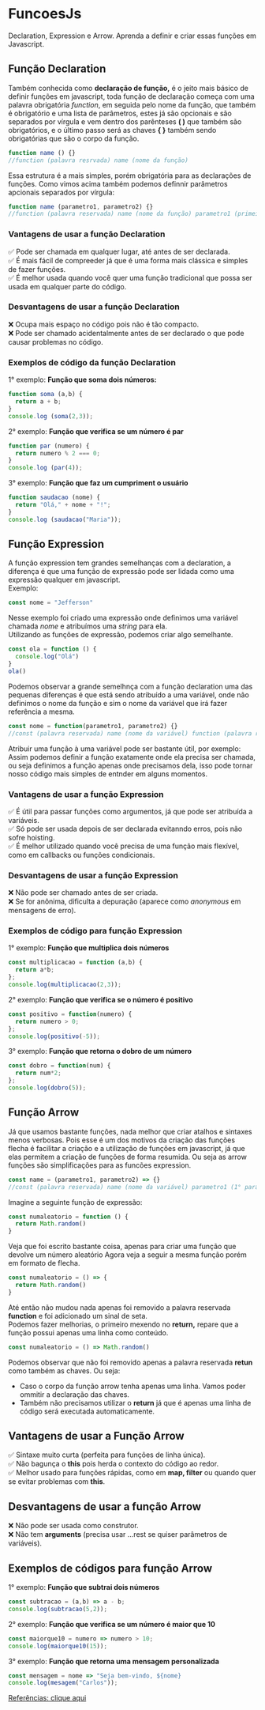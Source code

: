 # FuncoesJs
Declaration, Expression e Arrow. Aprenda a definir e criar essas funções em Javascript.
## Função Declaration
Também conhecida como **declaração de função,** é o jeito mais básico de definir funções em javascript,
toda função de declaração começa com uma palavra obrigatória *function*, em seguida pelo nome da função,
que também é obrigatório e uma lista de parâmetros, estes já são opcionais e são separados por vírgula
e vem dentro dos parênteses **( )** que também são obrigatórios, e o último passo será as chaves **{ }**
também sendo obrigatórias que são o corpo da função.

```javascript
function name () {}
//function (palavra resrvada) name (nome da função)
```
Essa estrutura é a mais simples, porém obrigatória para as declarações de funções. Como vimos acima
também podemos definnir parâmetros apcionais separados por vírgula:

```javascript
function name (parametro1, parametro2) {}
//function (palavra reservada) name (nome da função) parametro1 (primeiro parâmetro) parametro2 (segundo parâmetro)
```
### Vantagens de usar a função Declaration
✅ Pode ser chamada em qualquer lugar, até antes de ser declarada.  
✅ É mais fácil de compreeder já que é uma forma mais clássica e simples de fazer funções.  
✅ É melhor usada quando você quer uma função tradicional que possa ser usada em qualquer parte do código.
### Desvantagens de usar a função Declaration
❌ Ocupa mais espaço no código pois não é tão compacto.  
❌ Pode ser chamado acidentalmente antes de ser declarado o que pode causar problemas no código.  

### Exemplos de código da função Declaration
1° exemplo: **Função que soma dois números:**
```javascript
function soma (a,b) {
  return a + b;
}
console.log (soma(2,3));
```
2° exemplo: **Função que verifica se um número é par**
```javascript
function par (numero) {
  return numero % 2 === 0;
}
console.log (par(4));
```
3° exemplo: **Função que faz um cumpriment o usuário**
```javascript
function saudacao (nome) {
  return "Olá," + nome + "!";
}
console.log (saudacao("Maria"));
```
## Função Expression
A função expression tem grandes semelhanças com a declaration, a diferença é que uma função de expressão
pode ser lidada como uma expressão qualquer em javascript.  
Exemplo:
```javascript
const nome = "Jefferson"
```
Nesse exemplo foi criado uma expressão onde definimos uma variável chamada *nome* e atribuímos uma
*string* para ela.   
Utilizando as funções de expressão, podemos criar algo semelhante.
```javascript
const ola = function () {
  console.log("Olá")
}
ola()
```
Podemos observar a grande semelhnça com a função declaration uma das pequenas diferenças é que está
sendo atribuído a uma variável, onde não definimos o nome da função e sim o nome da variável que irá fazer
referência a mesma.
```javascript
const nome = function(parametro1, parametro2) {}
//const (palavra reservada) name (nome da variável) function (palavra reservada) parametro1 (1° parâmetro) parametro2 (2° parâmetro)
```
Atribuir uma função à uma variável pode ser bastante útil, por exemplo: Assim podemos definir a função exatamente
onde ela precisa ser chamada, ou seja definimos a função apenas onde precisamos dela, isso pode tornar
nosso código mais simples de entnder em alguns momentos.
### Vantagens de usar a função Expression
✅ É útil para passar funções como argumentos, já que pode ser atribuída a variáveis.   
✅ Só pode ser usada depois de ser declarada evitanndo erros, pois não sofre hoisting.   
✅ É melhor utilizado quando você precisa de uma função mais flexível, como em callbacks ou funções condicionais.
### Desvantagens de usar a função Expression
❌ Não pode ser chamado antes de ser criada.   
❌ Se for anônima, dificulta a depuração (aparece como *anonymous* em mensagens de erro).
### Exemplos de código para função Expression
1° exemplo: **Função que multiplica dois números**
```javascript
const multiplicacao = function (a,b) {
  return a*b;
};
console.log(multiplicacao(2,3));
```
2° exemplo: **Função que verifica se o número é positivo**
```javascript
const positivo = function(numero) {
  return numero > 0;
};
console.log(positivo(-5));
```
3° exemplo: **Função que retorna o dobro de um número**
```javascript
const dobro = function(num) {
  return num*2;
};
console.log(dobro(5));
```
## Função Arrow
Já que usamos bastante funções, nada melhor que criar atalhos e sintaxes menos verbosas. Pois esse 
é um dos motivos da criação das funções flecha é facilitar a criação e a utilização de funções em
javascript, já que elas permitem a criação de funções de forma resumida. Ou seja as arrow funções são
simplificações para as funcões expression.
```javascript
const name = (parametro1, parametro2) => {}
//const (palavra reservada) name (nome da variável) parametro1 (1° parâmetro) parametro2 (2° parâmetro) => (arrow símbolo)
```
Imagine a seguinte função de expressão:
```javascript
const numaleatorio = function () {
  return Math.random()
}
```
Veja que foi escrito bastante coisa, apenas para criar uma função que devolve um número aleatório
Agora veja a seguir a mesma função porém em formato de flecha.
```javascript
const numaleatorio = () => {
  return Math.random()
}
```
Até então não mudou nada apenas foi removido a palavra reservada **function** e foi adicionado um sinal de seta.   
Podemos fazer melhorias, o primeiro mexendo no **return,** repare que a função possui apenas uma linha como
conteúdo.
```javascript
const numaleatorio = () => Math.random()
```
Podemos observar que não foi removido apenas a palavra reservada **retun** como também as chaves. Ou seja:   
- Caso o corpo da função arrow tenha apenas uma linha. Vamos poder ommitir a declaração das chaves.
- Também não precisamos utilizar o **return** já que é apenas uma linha de código será executada automaticamente.
## Vantagens de usar a Função Arrow
✅ Sintaxe muito curta (perfeita para funções de linha única).   
✅ Não bagunça o **this** pois herda o contexto do código ao redor.   
✅ Melhor usado para funções rápidas, como em **map, filter** ou quando quer se evitar problemas com **this**.
## Desvantagens de usar a função Arrow
❌ Não pode ser usada como construtor.   
❌ Não tem **arguments** (precisa usar ...rest se quiser parâmetros de variáveis).
## Exemplos de códigos para função Arrow
1° exemplo: **Função que subtrai dois números**
```javascript
const subtracao = (a,b) => a - b;
console.log(subtracao(5,2));
```
2° exemplo: **Função que verifica se um número é maior que 10**
```javascript
const maiorque10 = numero => numero > 10;
console.log(maiorque10(15));
```
3° exemplo: **Função que retorna uma mensagem personalizada**
```javascript
const mensagem = nome => "Seja bem-vindo, ${nome}
console.log(mesagem("Carlos"));
```

[Referências: clique aqui](https://blog.matheuscastiglioni.com.br/definindo-funcoes-em-javascript/)




  


 
